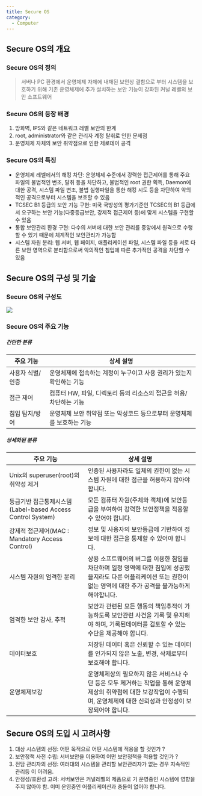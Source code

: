 ```yaml
---
title: Secure OS
category:
  - Computer
---
```


## Secure OS의 개요
### Secure OS의 정의
> 서버나 PC 환경에서 운영체제 자체에 내재된 보안상 결함으로 부터 시스템을 보호하기 위해 기존 운영체제에 추가 설치하는 보안 기능이 강화된 커널 레벨의 보안 소프트웨어

### Secure OS의 등장 배경
1. 방화벽, IPS와 같은 네트워크 레벨 보안의 한계
1. root, administrator와 같은 관리자 계정 탈취로 인한 문제점
1. 운영체제 자체의 보안 취약점으로 인한 제로데이 공격

### Secure OS의 특징
* 운영체제 레벨에서의 해킹 차단: 운영체제 수준에서 강력한 접근제어를 통해 주요 파일의 불법적인 변조, 탈취 등을 차단하고, 불법적인 root 권한 획득, Daemon에 대한 공격, 시스템 파일 변조, 불법 실행파일을 통한 해킹 시도 등을 차단하여 악의적인 공격으로부터 시스템을 보호할 수 있음
* TCSEC B1 등급의 보안 기능 구현: 미국 국방성의 평가기준인 TCSEC의 B1 등급에서 요구하는 보안 기능(다중등급보안, 강제적 접근제어 등)에 맞게 시스템을 구현할 수 있음
* 통합 보안관리 환경 구현: 다수의 서버에 대한 보안 관리를 중앙에서 원격으로 수행할 수 있기 때문에 체계적인 보안관리가 가능함
* 시스템 자원 분리: 웹 서버, 웹 페이지, 애플리케이션 파일, 시스템 파일 등을 서로 다른 보안 영역으로 분리함으로써 악의적인 침입에 따른 추가적인 공격을 차단할 수 있음

## Secure OS의 구성 및 기술
### Secure OS의 구성도
![](http://cfile2.uf.tistory.com/image/182F1F0E49E493570A1E6C)

### Secure OS의 주요 기능
##### 간단한 분류

|주요 기능|상세 설명|
|-------|------|
|사용자 식별/인증|운영체제에 접속하는 계정이 누구이고 사용 권리가 있는지 확인하는 기능 |
|접근 제어|컴퓨터 HW, 파일, 디렉토리 등의 리소스의 접근을 허용/차단하는 기능 |
|침입 탐지/방어|운영체제 보안 취약점 또는 악성코드 등으로부터 운영체제를 보호하는 기능 |

##### 상세화된 분류

|주요 기능|상세 설명|
|-------|------|
|Unix의 superuser(root)의 취약성 제거|인증된 사용자라도 일체의 권한이 없는 시스템 자원에 대한 접근을 허용하지 않아야 합니다. |
|등급기반 접근통제시스템(Label-based Access Control System)|모든 컴퓨터 자원(주체와 객체)에 보안등급을 부여하여 강력한 보안정책을 적용할 수 있어야 합니다. |
|강제적 접근제어(MAC : Mandatory Access Control)|정보 및 사용자의 보안등급에 기반하여 정보에 대한 접근을 통제할 수 있어야 합니다. |
|시스템 자원의 엄격한 분리|상용 소프트웨어의 버그를 이용한 침입을 차단하며 일정 영역에 대한 침입에 성공했을지라도 다른 어플리케이션 또는 권한이 없는 영역에 대한 추가 공격을 불가능하게 해야합니다. |
|엄격한 보안 감사, 추적|보안과 관련된 모든 행동의 책임추적이 가능하도록 보안관련 사건을 기록 및 유지해야 하며, 기록된데이터를 검토할 수 있는 수단을 제공해야 합니다. |
|데이터보호|저장된 데이터 혹은 신뢰할 수 있는 데이터를 인가되지 않은 노출, 변경, 삭제로부터 보호해야 합니다. |
|운영체제보강|운영체제상의 필요하지 않은 서비스나 수단 등은 모두 제거하는 작업을 통해 운영체제상의 취약점에 대한 보강작업이 수행되며, 운영체제에 대한 신뢰성과 안정성이 보장되어야 합니다. |

## Secure OS의 도입 시 고려사항
1. 대상 시스템의 선정: 어떤 목적으로 어떤 시스템에 적용을 할 것인가 ?
1. 보안정책 사전 수립: 서버보안을 이용하여 어떤 보안정책을 적용할 것인가 ?
1. 전담 관리자의 선정: 여러대의 시스템을 관리할 보안관리자가 없는 경우 지속적인 관리등 이 어려움.
1. 안정성/호환성 고려: 서버보안은 커널레벨의 제품으로 기 운영중인 시스템에 영향을 주지 않아야 함. 이미 운영중인 어플리케이션과 충돌이 없어야 합니다.
